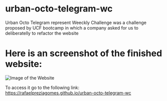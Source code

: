 
# urban-octo-telegram-wc

Urban Octo Telegram represent Weeckly Challenge was a challenge proposed by UCF bootcamp in which a company asked for us to deliberatelly to refactor the website

# Here is an screenshot of the finished website:

![Image of the Website](https://user-images.githubusercontent.com/60278396/171957368-b65113b4-b8ff-4e0f-ad05-429b4ea7fa72.png)

To access it go to the following link:
https://rafaelpreziagomes.github.io/urban-octo-telegram-wc

